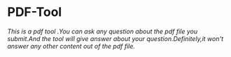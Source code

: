 # PDF-Tool
*This is a pdf tool .You can ask any question about the pdf file you submit.And the tool will give answer about your question.Definitely,it won't answer any other content out of the pdf file.*

